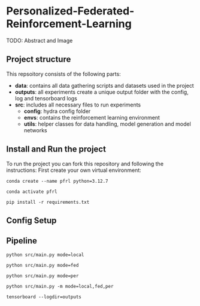 # Personalized-Federated-Reinforcement-Learning
TODO: Abstract and Image
## Project structure
This repsoitory consists of the following parts: 
- **data**: contains all data gathering scripts and datasets used in the project
- **outputs**: all experiments create a unique output folder with the config, log and tensorboard logs 
- **src**: includes all necessary files to run experiments
  - **config**: hydra config folder
  - **envs**: contains the reinforcement learning environment
  - **utils**: helper classes for data handling, model generation and model networks

## Install and Run the project
To run the project you can fork this repository and following the instructions: First create your own virtual environment:
```
conda create --name pfrl python=3.12.7

conda activate pfrl

pip install -r requirements.txt
```

## Config Setup

## Pipeline
```
python src/main.py mode=local
```
```
python src/main.py mode=fed
```
```
python src/main.py mode=per
```
```
python src/main.py -m mode=local,fed,per
```
```
tensorboard --logdir=outputs 
```
